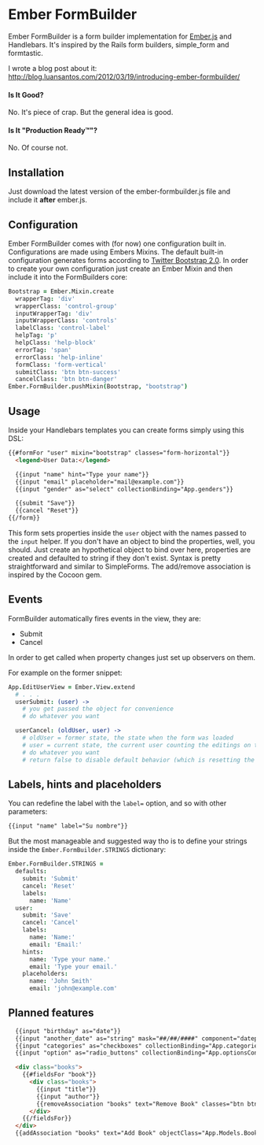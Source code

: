 # Ember FormBuilder

Ember FormBuilder is a form builder implementation for [Ember.js](http://emberjs.com) and Handlebars. It's inspired by the Rails form builders, simple_form and formtastic.

I wrote a blog post about it: http://blog.luansantos.com/2012/03/19/introducing-ember-formbuilder/

#### Is It Good?

No. It's piece of crap. But the general idea is good.

#### Is It "Production Ready™"?

No. Of course not.

## Installation

Just download the latest version of the ember-formbuilder.js file and include it **after** ember.js.

## Configuration

Ember FormBuilder comes with (for now) one configuration built in. Configurations are made using Embers Mixins. The default built-in configuration generates forms according to [Twitter Bootstrap 2.0](http://twitter.github.com/bootstrap/).
In order to create your own configuration just create an Ember Mixin and then include it into the FormBuilders core:

```coffeescript
Bootstrap = Ember.Mixin.create
  wrapperTag: 'div'
  wrapperClass: 'control-group'
  inputWrapperTag: 'div'
  inputWrapperClass: 'controls'
  labelClass: 'control-label'
  helpTag: 'p'
  helpClass: 'help-block'
  errorTag: 'span'
  errorClass: 'help-inline'
  formClass: 'form-vertical'
  submitClass: 'btn btn-success'
  cancelClass: 'btn btn-danger'
Ember.FormBuilder.pushMixin(Bootstrap, "bootstrap")
```

## Usage

Inside your Handlebars templates you can create forms simply using this DSL:

```html
{{#formFor "user" mixin="bootstrap" classes="form-horizontal"}}
  <legend>User Data:</legend>

  {{input "name" hint="Type your name"}}
  {{input "email" placeholder="mail@example.com"}}
  {{input "gender" as="select" collectionBinding="App.genders"}}

  {{submit "Save"}}
  {{cancel "Reset"}}
{{/form}}
```

This form sets properties inside the `user` object with the names passed to the `input` helper.
If you don't have an object to bind the properties, well, you should. Just create an hypothetical object to bind over here, properties are created and defaulted to string if they don't exist.
Syntax is pretty straightforward and similar to SimpleForms.
The add/remove association is inspired by the Cocoon gem.

## Events

FormBuilder automatically fires events in the view, they are:
* <modelName>Submit
* <modelName>Cancel

In order to get called when property changes just set up observers on them.

For example on the former snippet:

```coffeescript
App.EditUserView = Ember.View.extend
  # . . .
  userSubmit: (user) ->
    # you get passed the object for convenience
    # do whatever you want

  userCancel: (oldUser, user) ->
    # oldUser = former state, the state when the form was loaded
    # user = current state, the current user counting the editings on the form
    # do whatever you want
    # return false to disable default behavior (which is resetting the properties)
```

## Labels, hints and placeholders

You can redefine the label with the `label=` option, and so with other parameters:

```html
{{input "name" label="Su nombre"}}
```

But the most manageable and suggested way tho is to define your strings inside the `Ember.FormBuilder.STRINGS` dictionary:

```coffeescript
Ember.FormBuilder.STRINGS =
  defaults:
    submit: 'Submit'
    cancel: 'Reset'
    labels:
      name: 'Name'
  user:
    submit: 'Save'
    cancel: 'Cancel'
    labels:
      name: 'Name:'
      email: 'Email:'
    hints:
      name: 'Type your name.'
      email: 'Type your email.'
    placeholders:
      name: 'John Smith'
      email: 'john@example.com'
```

## Planned features

```html
  {{input "birthday" as="date"}}
  {{input "another_date" as="string" mask="##/##/####" component="datepicker"}}
  {{input "categories" as="checkboxes" collectionBinding="App.categoriesController"}}
  {{input "option" as="radio_buttons" collectionBinding="App.optionsController"}}

  <div class="books">
    {{#fieldsFor "book"}}
      <div class="books">
        {{input "title"}}
        {{input "author"}}
        {{removeAssociation "books" text="Remove Book" classes="btn btn-danger"}}
      </div>
    {{/fieldsFor}}
  </div>
  {{addAssociation "books" text="Add Book" objectClass="App.Models.Book" classes="btn btn-success"}}
```

